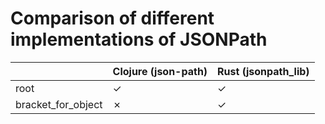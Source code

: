 # Comparison of different implementations of JSONPath

<table>
<thead>
<tr>
<th></th>
<th>Clojure (json-path)</th>
<th>Rust (jsonpath_lib)</th>
</tr>
</thead>
<tbody>
<tr>
<td>root</td>
<td>
✓
</td>
<td>
✓
</td>
</tr>
<tr>
<td>bracket_for_object</td>
<td>
✗
</td>
<td>
✓
</td>
</tr>
</tbody>
</table>
